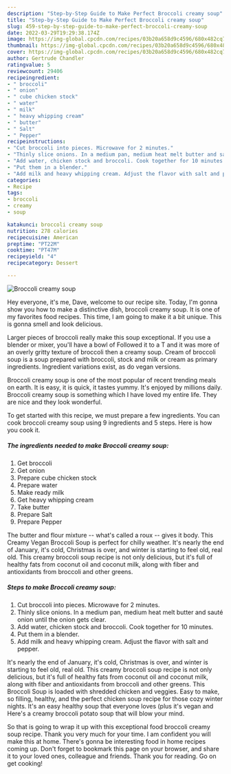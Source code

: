 ```yaml
---
description: "Step-by-Step Guide to Make Perfect Broccoli creamy soup"
title: "Step-by-Step Guide to Make Perfect Broccoli creamy soup"
slug: 459-step-by-step-guide-to-make-perfect-broccoli-creamy-soup
date: 2022-03-29T19:29:38.174Z
image: https://img-global.cpcdn.com/recipes/03b20a658d9c4596/680x482cq70/broccoli-creamy-soup-recipe-main-photo.jpg
thumbnail: https://img-global.cpcdn.com/recipes/03b20a658d9c4596/680x482cq70/broccoli-creamy-soup-recipe-main-photo.jpg
cover: https://img-global.cpcdn.com/recipes/03b20a658d9c4596/680x482cq70/broccoli-creamy-soup-recipe-main-photo.jpg
author: Gertrude Chandler
ratingvalue: 5
reviewcount: 29406
recipeingredient:
- " broccoli"
- " onion"
- " cube chicken stock"
- " water"
- " milk"
- " heavy whipping cream"
- " butter"
- " Salt"
- " Pepper"
recipeinstructions:
- "Cut broccoli into pieces. Microwave for 2 minutes."
- "Thinly slice onions. In a medium pan, medium heat melt butter and sauté onion until the onion gets clear."
- "Add water, chicken stock and broccoli. Cook together for 10 minutes."
- "Put them in a blender."
- "Add milk and heavy whipping cream. Adjust the flavor with salt and pepper."
categories:
- Recipe
tags:
- broccoli
- creamy
- soup

katakunci: broccoli creamy soup 
nutrition: 278 calories
recipecuisine: American
preptime: "PT22M"
cooktime: "PT47M"
recipeyield: "4"
recipecategory: Dessert

---
```



![Broccoli creamy soup](https://img-global.cpcdn.com/recipes/03b20a658d9c4596/680x482cq70/broccoli-creamy-soup-recipe-main-photo.jpg)

Hey everyone, it's me, Dave, welcome to our recipe site. Today, I'm gonna show you how to make a distinctive dish, broccoli creamy soup. It is one of my favorites food recipes. This time, I am going to make it a bit unique. This is gonna smell and look delicious.

Larger pieces of broccoli really make this soup exceptional. If you use a blender or mixer, you&#39;ll have a bowl of Followed it to a T and it was more of an overly gritty texture of broccoli then a creamy soup. Cream of broccoli soup is a soup prepared with broccoli, stock and milk or cream as primary ingredients. Ingredient variations exist, as do vegan versions.

Broccoli creamy soup is one of the most popular of recent trending meals on earth. It is easy, it is quick, it tastes yummy. It's enjoyed by millions daily. Broccoli creamy soup is something which I have loved my entire life. They are nice and they look wonderful.


To get started with this recipe, we must prepare a few ingredients. You can cook broccoli creamy soup using 9 ingredients and 5 steps. Here is how you cook it.

<!--inarticleads1-->

##### The ingredients needed to make Broccoli creamy soup:

1. Get  broccoli
1. Get  onion
1. Prepare  cube chicken stock
1. Prepare  water
1. Make ready  milk
1. Get  heavy whipping cream
1. Take  butter
1. Prepare  Salt
1. Prepare  Pepper


The butter and flour mixture -- what&#39;s called a roux -- gives it body. This Creamy Vegan Broccoli Soup is perfect for chilly weather. It&#39;s nearly the end of January, it&#39;s cold, Christmas is over, and winter is starting to feel old, real old. This creamy broccoli soup recipe is not only delicious, but it&#39;s full of healthy fats from coconut oil and coconut milk, along with fiber and antioxidants from broccoli and other greens. 

<!--inarticleads2-->

##### Steps to make Broccoli creamy soup:

1. Cut broccoli into pieces. Microwave for 2 minutes.
1. Thinly slice onions. In a medium pan, medium heat melt butter and sauté onion until the onion gets clear.
1. Add water, chicken stock and broccoli. Cook together for 10 minutes.
1. Put them in a blender.
1. Add milk and heavy whipping cream. Adjust the flavor with salt and pepper.


It&#39;s nearly the end of January, it&#39;s cold, Christmas is over, and winter is starting to feel old, real old. This creamy broccoli soup recipe is not only delicious, but it&#39;s full of healthy fats from coconut oil and coconut milk, along with fiber and antioxidants from broccoli and other greens. This Broccoli Soup is loaded with shredded chicken and veggies. Easy to make, so filling, healthy, and the perfect chicken soup recipe for those cozy winter nights. It&#39;s an easy healthy soup that everyone loves (plus it&#39;s vegan and Here&#39;s a creamy broccoli potato soup that will blow your mind. 

So that is going to wrap it up with this exceptional food broccoli creamy soup recipe. Thank you very much for your time. I am confident you will make this at home. There's gonna be interesting food in home recipes coming up. Don't forget to bookmark this page on your browser, and share it to your loved ones, colleague and friends. Thank you for reading. Go on get cooking!
